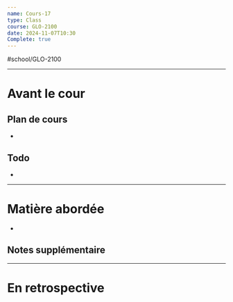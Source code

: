 ```yaml
---
name: Cours-17
type: Class
course: GLO-2100
date: 2024-11-07T10:30
Complete: true
---
```

#school/GLO-2100 
***
# Avant le cour
## Plan de cours
- 

## Todo
- 

---
# Matière abordée

- 

## Notes supplémentaire


---
# En retrospective